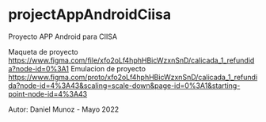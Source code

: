 # projectAppAndroidCiisa

Proyecto APP Android para CIISA

Maqueta de proyecto https://www.figma.com/file/xfo2oLf4hphHBicWzxnSnD/calicada_1_refundida?node-id=0%3A1
Emulacion de proyecto https://www.figma.com/proto/xfo2oLf4hphHBicWzxnSnD/calicada_1_refundida?node-id=4%3A43&scaling=scale-down&page-id=0%3A1&starting-point-node-id=4%3A43

Autor: Daniel Munoz - Mayo 2022
